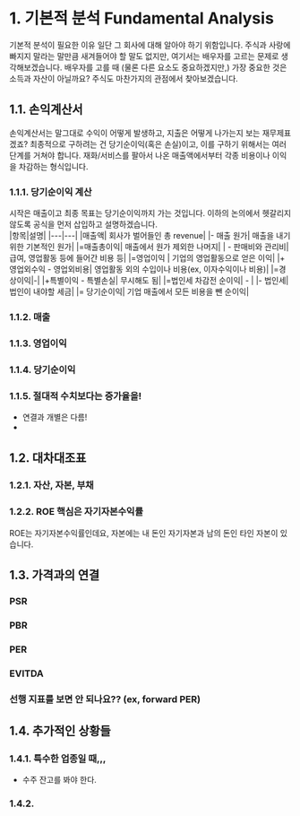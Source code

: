 # 1. 기본적 분석 Fundamental Analysis
  기본적 분석이 필요한 이유 일단 그 회사에 대해 알아야 하기 위함입니다. 주식과 사랑에 빠지지 말라는 말만큼 새겨들어야 할 말도 없지만, 여기서는 배우자를 고르는 문제로 생각해보겠습니다. 배우자를 고를 때 (물론 다른 요소도 중요하겠지만,) 가장 중요한 것은 소득과 자산이 아닐까요? 주식도 마찬가지의 관점에서 찾아보겠습니다.  
  
## 1.1. 손익계산서
 손익계산서는 말그대로 수익이 어떻게 발생하고, 지출은 어떻게 나가는지 보는 재무제표겠죠? 최종적으로 구하려는 건 당기순이익(혹은 손실)이고, 이를 구하기 위해서는 여러 단계를 거쳐야 합니다. 재화/서비스를 팔아서 나온 매출액에서부터 각종 비용이나 이익을 차감하는 형식입니다.

### 1.1.1. 당기순이익 계산
시작은 매출이고 최종 목표는 당기순이익까지 가는 것입니다. 이하의 논의에서 헷갈리지 않도록 공식을 먼저 삽입하고 설명하겠습니다.  
 |항목|설명|
 |---|---|
 |매출액| 회사가 벌어들인 총 revenue|
 |- 매출 원가| 매출을 내기 위한 기본적인 원가|
 |=매출총이익| 매출에서 원가 제외한 나머지|
 | - 판매비와 관리비| 급여, 영업활동 등에 들어간 비용 등|
 |=영업이익 | 기업의 영업활동으로 얻은 이익|
 |+ 영업외수익 - 영업외비용| 영업활동 외의 수입이나 비용(ex, 이자수익이나 비용)|
 |=경상이익|-|
 |+특별이익 - 특별손실| 무시해도 됨|
 |=법인세 차감전 순이익| - |
 |- 법인세| 법인이 내야할 세금|
 |= 당기순이익| 기업 매출에서 모든 비용을 뺀 순이익|
### 1.1.2. 매출
### 1.1.3. 영업이익
### 1.1.4. 당기순이익
### 1.1.5. 절대적 수치보다는 증가율을!
- 연결과 개별은 다름!
- 
## 1.2. 대차대조표
### 1.2.1. 자산, 자본, 부채
### 1.2.2. ROE 핵심은 자기자본수익률
 ROE는 자기자본수익률인데요, 자본에는 내 돈인 자기자본과 남의 돈인 타인 자본이 있습니다. 

## 1.3. 가격과의 연결
### PSR
### PBR
### PER
### EVITDA
### 선행 지표를 보면 안 되나요?? (ex, forward PER)
## 1.4. 추가적인 상황들
### 1.4.1. 특수한 업종일 때,,,
- 수주 잔고를 봐야 한다.
### 1.4.2. 
